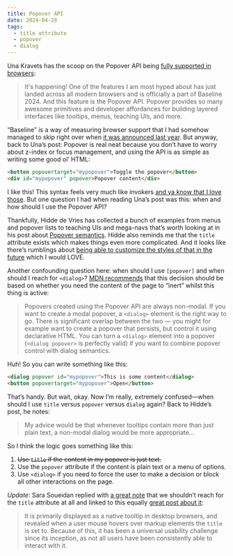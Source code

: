 ```yaml
---
title: Popover API
date: 2024-04-28
tags:
  - title attribute
  - popover
  - dialog
---
```


Una Kravets has the scoop on the Popover API being [fully supported in browsers](https://web.dev/blog/popover-api):

> It's happening! One of the features I am most hyped about has just landed across all modern browsers and is officially a part of Baseline 2024. And this feature is the Popover API. Popover provides so many awesome primitives and developer affordances for building layered interfaces like tooltips, menus, teaching UIs, and more.

“Baseline” is a way of measuring browser support that I had somehow managed to skip right over when [it was announced last year](https://developer.mozilla.org/en-US/blog/baseline-unified-view-stable-web-features/). But anyway, back to Una’s post: Popover is real neat because you don’t have to worry about z-index or focus management, and using the API is as simple as writing some good ol’ HTML:

```html
<button popovertarget="mypopover">Toggle the popover</button>
<div id="mypopover" popover>Popover content</div>
```

I like this! This syntax feels very much like invokers [and ya know that I love those](https://robinrendle.com/the-cascade/018-i-love-invokers-and-you-should-too/). But one question I had when reading Una’s post was this: when and how should I use the Popover API?

Thankfully, Hidde de Vries has collected a bunch of examples from menus and popover lists to teaching UIs and mega-navs that’s worth looking at in his post about [Popover semantics](https://hidde.blog/popover-semantics/). Hidde also reminds me that the `title` attribute exists which makes things even more complicated. And it looks like there’s rumblings about [being able to customize the styles of that in the future](https://github.com/openui/open-ui/issues/730) which I would LOVE.

Another confounding question here: when should I use `[popover]` and when should I reach for `<dialog>`? [MDN recommends](https://developer.mozilla.org/en-US/docs/Web/API/Popover_API) that this decision should be based on whether you need the content of the page to “inert” whilst this thing is active:

> Popovers created using the Popover API are always non-modal. If you want to create a modal popover, a `<dialog>` element is the right way to go. There is significant overlap between the two — you might for example want to create a popover that persists, but control it using declarative HTML. You can turn a `<dialog>` element into a popover (`<dialog popover>` is perfectly valid) if you want to combine popover control with dialog semantics.

Huh! So you can write something like this:

```html
<dialog popover id="mypopover">This is some content</dialog>
<button popovertarget="mypopover">Open</button>
```

That’s handy. But wait, okay. Now I’m really, extremely confused—when should I use `title` versus `popover` versus `dialog` again? Back to Hidde’s post, he notes:

> My advice would be that whenever tooltips contain more than just plain text, a non-modal dialog would be more appropriate...

So I think the logic goes something like this:

1. ~~Use `title` if the content in my popover is just text.~~
2. Use the `popover` attribute if the content is plain text or a menu of options.
3. Use `<dialog>` if you need to force the user to make a decision or block all other interactions on the page.

_Update_: Sara Soueidan replied with [a great note](https://front-end.social/@SaraSoueidan/112352806194435232) that we shouldn’t reach for the `title` attribute at all and linked to this equally [great post about it](https://www.24a11y.com/2017/the-trials-and-tribulations-of-the-title-attribute/#:~:text=It%20is%20primarily%20displayed%20as,able%20to%20interact%20with%20it):

> It is primarily displayed as a native tooltip in desktop browsers, and revealed when a user mouse hovers over markup elements the `title` is set to. Because of this, it has been a universal usability challenge since its inception, as not all users have been consistently able to interact with it.

